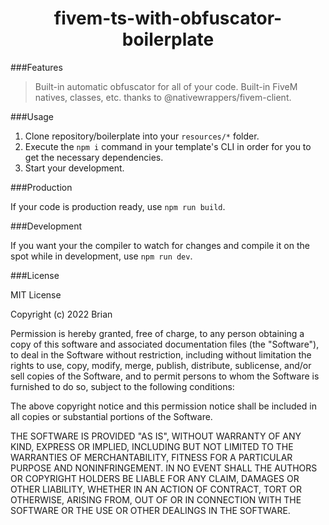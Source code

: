 <h1 align="center">fivem-ts-with-obfuscator-boilerplate</h1>

###Features

> Built-in automatic obfuscator for all of your code.
> Built-in FiveM natives, classes, etc. thanks to @nativewrappers/fivem-client.

###Usage

1. Clone repository/boilerplate into your `resources/*` folder.
2. Execute the `npm i` command in your template's CLI in order for you to get the necessary dependencies.
3. Start your development.

###Production

If your code is production ready, use `npm run build`.

###Development

If you want your the compiler to watch for changes and compile it on the spot while in development, use `npm run dev`.

###License

MIT License

Copyright (c) 2022 Brian

Permission is hereby granted, free of charge, to any person obtaining a copy
of this software and associated documentation files (the "Software"), to deal
in the Software without restriction, including without limitation the rights
to use, copy, modify, merge, publish, distribute, sublicense, and/or sell
copies of the Software, and to permit persons to whom the Software is
furnished to do so, subject to the following conditions:

The above copyright notice and this permission notice shall be included in all
copies or substantial portions of the Software.

THE SOFTWARE IS PROVIDED "AS IS", WITHOUT WARRANTY OF ANY KIND, EXPRESS OR
IMPLIED, INCLUDING BUT NOT LIMITED TO THE WARRANTIES OF MERCHANTABILITY,
FITNESS FOR A PARTICULAR PURPOSE AND NONINFRINGEMENT. IN NO EVENT SHALL THE
AUTHORS OR COPYRIGHT HOLDERS BE LIABLE FOR ANY CLAIM, DAMAGES OR OTHER
LIABILITY, WHETHER IN AN ACTION OF CONTRACT, TORT OR OTHERWISE, ARISING FROM,
OUT OF OR IN CONNECTION WITH THE SOFTWARE OR THE USE OR OTHER DEALINGS IN THE
SOFTWARE.